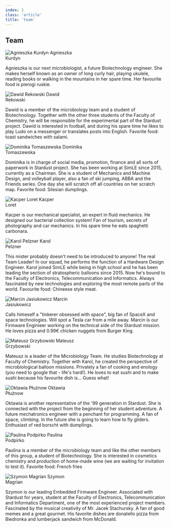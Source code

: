 ```yaml
---
index: 2
class: 'article'
title: 'team'
---
```


## Team

![Agnieszka Kurdyn](./1.jpg)
Agnieszka<br />Kurdyn

Agnieszka is our next microbiologist, a future Biotechnology engineer. She makes herself known as an owner of long curly hair, playing ukulele, reading books or walking in the mountains in her spare time. Her favourite food is pierogi ruskie.

![Dawid Rekowski](./2.jpg)
Dawid<br />Rekowski

Dawid is a member of the microbiology team and a student of Biotechnology. Together with the other three students of the Faculty of Chemistry, he will be responsible for the experimental part of the Stardust project. Dawid is interested in football, and during his spare time he likes to play Ludo on a messenger or translates posts into English. Favorite food: toast sandwiches with salami.

![Dominika Tomaszewska](./3.jpg)
Dominika<br />Tomaszewska

Dominika is in charge of social media, promotion, finance and all sorts of paperwork in Stardust project. She has been working at SimLE since 2015, currently as a Chairman. She is a student of Mechanics and Machine Design, and volleyball player, also a fan of ski jumping, ABBA and the Friends series. One day she will scratch off all countries on her scratch map. Favorite food: Silesian dumplings.

![Kacper Loret](./4.jpg)
Kacper<br />Loret

Kacper is our mechanical specialist, an expert in fluid mechanics. He designed our bacterial collection system! Fan of tourism, secrets of photography and car mechanics. In his spare time he eats spaghetti carbonara.

![Karol Pelzner](./5.jpg)
Karol<br />Pelzner

This mister probably doesn't need to be introduced to anyone! The real Team Leader! In our squad, he performs the function of a Hardware Design Engineer. Karol joined SimLE while being in high school and he has been leading the section of stratospheric balloons since 2015. Now he's bound to the Faculty of Electronics, Telecommunication and Informatics. Always fascinated by new technologies and exploring the most remote parts of the world. Favourite food: Chineese style meat.

![Marcin Jasiukowicz](./6.jpg)
Marcin<br />Jasiukowicz

Calls himeself a "tinkerer obsessed with space", big fan of SpaceX and space technologies. Will spot a Tesla car from a mile away. Marcin is our Firmware Enginieer working on the technical side of the Stardust mission. He loves pizza and 0.99€ chicken nuggets from Burger King.

![Mateusz Grzybowski](./7.jpg)
Mateusz<br />Grzybowski

Mateusz is a leader of the Microbiology Team. He studies Biotechnology at Faculty of Chemistry. Together with Karol, he created the perspective of microbiological balloon missions. Privately a fan of cooking and enology (you need to google that - life's hard!). He loves to eat sushi and to make sushi because his favourite dish is... Guess what!

![Oktawia Płużnow](./8.jpg)
Oktawia<br />Płużnow

Oktawia is another representative of the '99 generation in Stardust. She is connected with the project from the beginning of her student adventure. A future mechatronics engineer with a penchant for programming. A fan of space, climbing. In the future she is going to learn how to fly gliders. Enthusiast of red borscht with dumplings.

![Paulina Podpirko](./9.jpg)
Paulina<br />Podpirko

Paulina is a member of the microbiology team and like the other members of this group, a student of Biotechnology. She is interested in cosmetics chemistry and production of home-made wine (we are waiting for invitation to test it). Favorite food: French fries

![Szymon Magrian](./10.jpg)
Szymon<br />Magrian

Szymon is our leading Embedded Firmware Engineer. Associated with Stardust for years, student at the Faculty of Electronics, Telecommunication and Informatics Department, one of the most experienced project members. Fascinated by the musical creativity of Mr. Jacek Stachursky. A fan of good memes and a great gourmet. His favorite dishes are donatello pizza from Biedronka and lumberjack sandwich from McDonald.